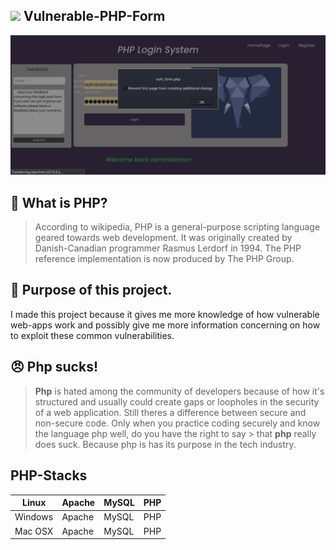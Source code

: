 ## <img src="https://camo.githubusercontent.com/2badf7d76ce3d128c84cbc1f96709ab9ff04aaf9c387bbd26b3e8646df995ec7/68747470733a2f2f696d672e69636f6e73382e636f6d2f636f6c6f722f34382f3030303030302f7068702e706e67"> Vulnerable-PHP-Form

<img src="vuln_form.png" width=800px>

## 🐘 What is PHP?
> According to wikipedia, PHP is a general-purpose scripting language geared towards web development. It was originally created by Danish-Canadian programmer Rasmus Lerdorf in 1994. The PHP reference implementation is now produced by The PHP Group.

## 👷 Purpose of this project.
I made this project because it gives me more knowledge of how vulnerable web-apps work and possibly give me more information concerning on how to exploit these common vulnerabilities.

## 😠 Php sucks!
> **Php** is hated among the community of developers because of how it's structured and usually could create gaps or loopholes in the security of a web application.
> Still theres a difference between secure and non-secure code. Only when you practice coding securely and know the language php well, do you have the right to say > that **php** really does suck. Because php is has its purpose in the tech industry.

## PHP-Stacks
| Linux  | Apache |  MySQL | PHP |
|---|---|---|---|
| Windows | Apache  | MySQL | PHP |
| Mac OSX | Apache | MySQL | PHP
